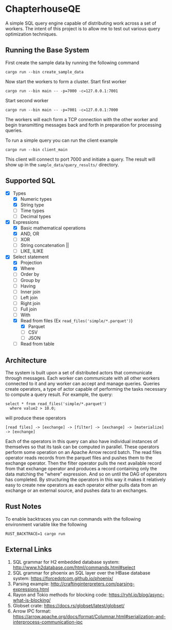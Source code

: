 # ChapterhouseQE
A simple SQL query engine capable of distributing work across a set of
workers. The intent of this project is to allow me to test out various 
query optimization techniques.

## Running the Base System

First create the sample data by running the following command
```
cargo run --bin create_sample_data
```

Now start the workers to form a cluster. Start first worker
```
cargo run --bin main -- -p=7000 -c=127.0.0.1:7001
```

Start second worker
```
cargo run --bin main -- -p=7001 -c=127.0.0.1:7000
```

The workers will each form a TCP connection with the other worker and 
begin transmitting messages back and forth in preparation for processing 
queries.

To run a simple query you can run the client example
```
cargo run --bin client_main
```

This client will connect to port 7000 and initiate a query. The result
will show up in the `sample_data/query_results/` directory.

## Supported SQL

- [X] Types
  - [X] Numeric types
  - [X] String type
  - [ ] Time types
  - [ ] Decimal types
- [x] Expressions
  - [X] Basic mathematical operations
  - [X] AND, OR
  - [ ] XOR
  - [ ] String concatenation ||
  - [ ] LIKE, ILIKE
- [X] Select statement
  - [X] Projection
  - [X] Where
  - [ ] Order by
  - [ ] Group by
  - [ ] Having
  - [ ] Inner join
  - [ ] Left join
  - [ ] Right join
  - [ ] Full join
  - [ ] With 
  - [X] Read from files (Ex `read_files('simple/*.parquet')`)
    - [X] Parquet
    - [ ] CSV
    - [ ] JSON
  - [ ] Read from table

## Architecture

The system is built upon a set of distributed actors that communicate through
messages. Each worker can communicate with all other workers connected to it
and any worker can accept and manage queries. Queries create operators, a type of actor
capable of performing the tasks necessary to compute a query result. For example, the query:
```
select * from read_files('simple/*.parquet')
  where value2 > 10.0;
```

will produce these operators
```
[read files] -> [exchange] -> [filter] -> [exchange] -> [materialize] -> [exchange]
```

Each of the operators in this query can also have individual instances of themselves so that
its task can be computed in parallel. These operators perform some operation
on an Apache Arrow record batch. The read files operator reads records from the parquet
files and pushes them to the exchange operator. Then the filter operator pulls the next
available record from that exchange operator and produces a record containing only
the data matching the "where" expression. And so on until the DAG of operators has completed. By 
structuring the operators in this way it makes it relatively easy to create new operators
as each operator either pulls data from an exchange or an external source, and pushes
data to an exchanges.

## Rust Notes

To enable backtraces you can run commands with the following environment variable like
the following
```
RUST_BACKTRACE=1 cargo run 
```

## External Links

1. SQL grammar for H2 embedded database system: http://www.h2database.com/html/commands.html#select
2. SQL grammar for phoenix an SQL layer over the HBase database system: https://forcedotcom.github.io/phoenix/
3. Parsing example: http://craftinginterpreters.com/parsing-expressions.html
4. Rayon and Tokio methods for blocking code: https://ryhl.io/blog/async-what-is-blocking/
5. Globset crate: https://docs.rs/globset/latest/globset/
6. Arrow IPC format: https://arrow.apache.org/docs/format/Columnar.html#serialization-and-interprocess-communication-ipc

